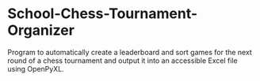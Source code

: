 # School-Chess-Tournament-Organizer
Program to automatically create a leaderboard and sort games for the next round of a chess tournament and output it into an accessible Excel file using OpenPyXL.
